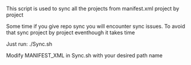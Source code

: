 This script is used to sync all the projects from manifest.xml project by project

Some time if you give repo sync you will encounter sync issues. To avoid that sync project by project eventhough it takes time

Just run: 
./Sync.sh 

Modify MANIFEST_XML in Sync.sh with your desired path name 
